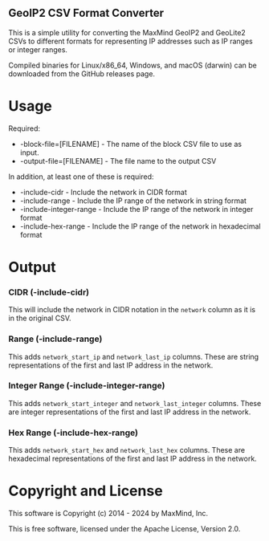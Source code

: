 GeoIP2 CSV Format Converter
---------------------------

This is a simple utility for converting the MaxMind GeoIP2 and GeoLite2 CSVs
to different formats for representing IP addresses such as IP ranges or
integer ranges.

Compiled binaries for Linux/x86_64, Windows, and macOS (darwin) can be
downloaded from the GitHub releases page.

Usage
=====

Required:

* -block-file=[FILENAME] - The name of the block CSV file to use as input.
* -output-file=[FILENAME] - The file name to the output CSV

In addition, at least one of these is required:

* -include-cidr - Include the network in CIDR format
* -include-range - Include the IP range of the network in string format
* -include-integer-range - Include the IP range of the network in integer format
* -include-hex-range - Include the IP range of the network in hexadecimal format

Output
======

### CIDR (-include-cidr)

This will include the network in CIDR notation in the `network` column as it
is in the original CSV.

### Range (-include-range)

This adds `network_start_ip` and `network_last_ip` columns. These
are string representations of the first and last IP address in the network.

### Integer Range (-include-integer-range)

This adds `network_start_integer` and `network_last_integer` columns. These
are integer representations of the first and last IP address in the network.

### Hex Range (-include-hex-range)

This adds `network_start_hex` and `network_last_hex` columns. These
are hexadecimal representations of the first and last IP address in the network.

Copyright and License
=====================

This software is Copyright (c) 2014 - 2024 by MaxMind, Inc.

This is free software, licensed under the Apache License, Version 2.0.
